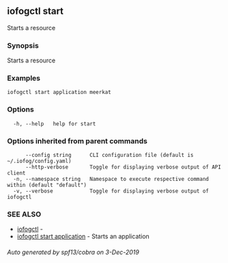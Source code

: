 ## iofogctl start

Starts a resource

### Synopsis

Starts a resource

### Examples

```
iofogctl start application meerkat
```

### Options

```
  -h, --help   help for start
```

### Options inherited from parent commands

```
      --config string      CLI configuration file (default is ~/.iofog/config.yaml)
      --http-verbose       Toggle for displaying verbose output of API client
  -n, --namespace string   Namespace to execute respective command within (default "default")
  -v, --verbose            Toggle for displaying verbose output of iofogctl
```

### SEE ALSO

* [iofogctl](iofogctl.md)	 - 
* [iofogctl start application](iofogctl_start_application.md)	 - Starts an application

###### Auto generated by spf13/cobra on 3-Dec-2019
